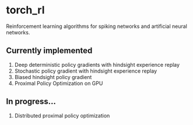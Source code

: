 # torch_rl

Reinforcement learning algorithms for spiking networks and artificial neural networks.

## Currently implemented

1. Deep deterministic policy gradients with hindsight experience replay
2. Stochastic policy gradient with hindsight experience replay
3. Biased hindsight policy gradient
4. Proximal Policy Optimization on GPU

## In progress...

1. Distributed proximal policy optimization


